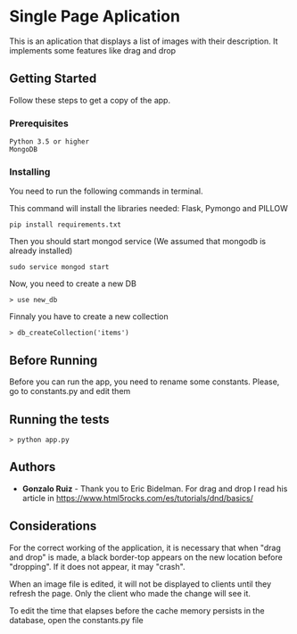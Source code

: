 # Single Page Aplication

This is an aplication that displays a list of images with their description. It implements some features like drag and drop 

## Getting Started

Follow these steps to get a copy of the app.

### Prerequisites

```
Python 3.5 or higher
MongoDB
```

### Installing

You need to run the following commands in terminal.

This command will install the libraries needed: Flask, Pymongo and PILLOW
```
pip install requirements.txt
```

Then you should start mongod service (We assumed that mongodb is already installed)
```
sudo service mongod start
```

Now, you need to create a new DB
```
> use new_db
```

Finnaly you have to create a new collection
```
> db_createCollection('items')
```

## Before Running

Before you can run the app, you need to rename some constants. Please, go to constants.py and edit them

## Running the tests

```
> python app.py
```

## Authors

* **Gonzalo Ruiz** - 
Thank you to Eric Bidelman. For drag and drop I read his article in https://www.html5rocks.com/es/tutorials/dnd/basics/


## Considerations

For the correct working of the application, it is necessary that when "drag and drop" is made, a black border-top appears on the new location before "dropping". If it does not appear, it may "crash".

When an image file is edited, it will not be displayed to clients until they refresh the page. Only the client who made the change will see it.

To edit the time that elapses before the cache memory persists in the database, open the constants.py file 

